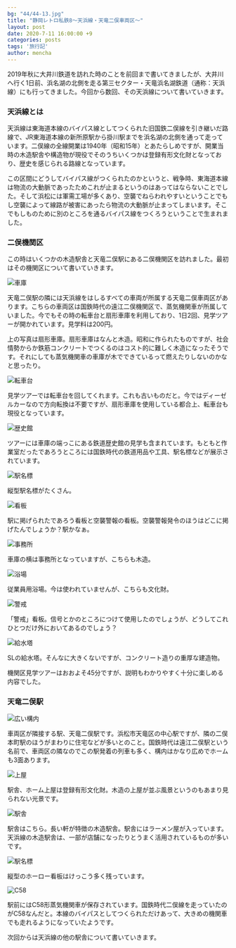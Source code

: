 ```yaml
---
bg: "44/44-13.jpg"
title: "静岡レトロ私鉄8～天浜線・天竜二俣車両区～"
layout: post
date: 2020-7-11 16:00:00 +9
categories: posts
tags: '旅行記'
author: mencha
---
```


2019年秋に大井川鉄道を訪れた時のことを前回まで書いてきましたが、大井川へ行く1日前、浜名湖の北側を走る第三セクター・天竜浜名湖鉄道（通称：天浜線）にも行ってきました。今回から数回、その天浜線について書いていきます。

### 天浜線とは
<!--more-->
天浜線は東海道本線のバイパス線としてつくられた旧国鉄二俣線を引き継いだ路線で、JR東海道本線の新所原駅から掛川駅までを浜名湖の北側を通って走っています。二俣線の全線開業は1940年（昭和15年）とあたらしめですが、開業当時の木造駅舎や構造物が現役でそのうちいくつかは登録有形文化財となっており、歴史を感じられる路線となっています。

この区間にどうしてバイパス線がつくられたのかというと、戦争時、東海道本線は物流の大動脈であったためこれが止まるというのはあってはならないことでした。そして浜松には軍需工場が多くあり、空襲でねらわれやすいということでもし空襲によって線路が被害にあったら物流の大動脈が止まってしまいます。そこでもしものために別のところを通るバイパス線をつくろうということで生まれました。

### 二俣機関区
この時はいくつかの木造駅舎と天竜二俣駅にある二俣機関区を訪れました。最初はその機関区について書いていきます。

![車庫](https://drive.google.com/uc?export=view&id=1EvqNEDgLFH-r4DhqJTolhOA3dgQk0BDw)

天竜二俣駅の隣には天浜線をはしるすべての車両が所属する天竜二俣車両区があります。こちらの車両区は国鉄時代の遠江二俣機関区で、蒸気機関車が所属していました。今でもその時の転車台と扇形車庫を利用しており、1日2回、見学ツアーが開かれています。見学料は200円。

上の写真は扇形車庫。扇形車庫はなんと木造。昭和に作られたものですが、社会情勢からか鉄筋コンクリートでつくるのはコスト的に難しく木造になったそうです。それにしても蒸気機関車の車庫が木でできているって燃えたりしないのかなと思ったり。

![転車台](https://drive.google.com/uc?export=view&id=1GsncvVZm9-m3W7YMPrJKPiJiHiQNGlkN)

見学ツアーでは転車台を回してくれます。これも古いものだと。今ではディーゼルカーなので方向転換は不要ですが、扇形車庫を使用している都合上、転車台も現役となっています。

![歴史館](https://drive.google.com/uc?export=view&id=1vaN5rjj-5ZJOjAZL8mu0YUkJkB7QmxkO)

ツアーには車庫の端っこにある鉄道歴史館の見学も含まれています。もともと作業室だったであろうところには国鉄時代の鉄道用品や工具、駅名標などが展示されています。

![駅名標](https://drive.google.com/uc?export=view&id=16z-x4GMh8DbKZBTTPjdU13oLDkjCnX5N)

縦型駅名標がたくさん。

![看板](https://drive.google.com/uc?export=view&id=1uX--Tkbejd8kqq1y2n2vmG0UBQKxWsP1)

駅に掲げられたであろう看板と空襲警報の看板。空襲警報発令のほうはどこに掲げたんでしょうか？駅かなぁ。

![事務所](https://drive.google.com/uc?export=view&id=1cYMTLCT2GT5ueZSPwJnVRESMGDPRayeP)

車庫の横は事務所となっていますが、こちらも木造。

![浴場](https://drive.google.com/uc?export=view&id=1KZHHQXt8qA5EmOk-w2O-_RsjdaAZdFaF)

従業員用浴場。今は使われていませんが、こちらも文化財。

![警戒](https://drive.google.com/uc?export=view&id=16HD9AlDuC9z9T8LhWorqvOVQuPgTfdBb)

「警戒」看板。信号とかのところにつけて使用したのでしょうが、どうしてこれひとつだけ外においてあるのでしょう？

![給水塔](https://drive.google.com/uc?export=view&id=1LlQtp9_xsrqEvGDxT5gu8blPTXz7PE-j)

SLの給水塔。そんなに大きくないですが、コンクリート造りの重厚な建造物。

機関区見学ツアーはおおよそ45分ですが、説明もわかりやすく十分に楽しめる内容でした。

### 天竜二俣駅

![広い構内](https://drive.google.com/uc?export=view&id=1lnfsQ28EloQIvMb5Jor6GL3hodJLBUhV)

車両区が隣接する駅、天竜二俣駅です。浜松市天竜区の中心駅ですが、隣の二俣本町駅のほうがまわりに住宅などが多いとのこと。国鉄時代は遠江二俣駅という名前で、車両区の隣なのでこの駅発着の列車も多く、構内はかなり広めでホームも3面あります。

![上屋](https://drive.google.com/uc?export=view&id=1iFeDBg41CvsylhdejdJGfXcyYHbkKZFs)

駅舎、ホーム上屋は登録有形文化財。木造の上屋が並ぶ風景というのもあまり見られない光景です。

![駅舎](https://drive.google.com/uc?export=view&id=1mKUp42KUzBokgYlXEaL2NvQl3crMOj2V)

駅舎はこちら。長い軒が特徴の木造駅舎。駅舎にはラーメン屋が入っています。天浜線の木造駅舎は、一部が店舗になったりとうまく活用されているものが多いです。

![駅名標](https://drive.google.com/uc?export=view&id=11lXXCFQJFLuBgNquHHUXJSLzKD3zAOZB)

縦型のホーロー看板はけっこう多く残っています。

![C58](https://drive.google.com/uc?export=view&id=1AQvsq3T2JpgGSt8CtAthkmcuVkFyviUU)

駅前にはC58形蒸気機関車が保存されています。国鉄時代二俣線を走っていたのがC58なんだと。本線のバイパスとしてつくられただけあって、大きめの機関車でも走れるようになっていたようです。

次回からは天浜線の他の駅舎について書いていきます。
